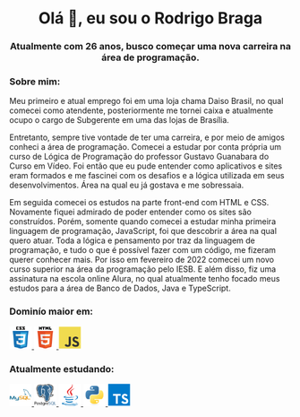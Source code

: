 <h1 align="center">Olá 👋, eu sou o Rodrigo Braga</h1>
<h3 align="center">Atualmente com 26 anos, busco começar uma nova carreira na área de programação.</h3>

<h3 align="left">Sobre mim:</h3>
<p align="left">
Meu primeiro e atual emprego foi em uma loja chama Daiso Brasil, no qual comecei como atendente, posteriormente me tornei caixa e atualmente ocupo o cargo de Subgerente em uma das lojas de Brasília.

Entretanto, sempre tive vontade de ter uma carreira, e por meio de amigos conheci a área de programação.
Comecei a estudar por conta própria um curso de Lógica de Programação do professor Gustavo Guanabara do Curso em Vídeo. Foi então que eu pude entender como aplicativos e sites eram formados e me fascinei com os desafios e a lógica utilizada em seus desenvolvimentos. Área na qual eu já gostava e me sobressaia.

Em seguida comecei os estudos na parte front-end com HTML e CSS. Novamente fiquei admirado de poder entender como os sites são construídos. 
Porém, somente quando comecei a estudar minha primeira linguagem de programação, JavaScript, foi que descobrir a área na qual quero atuar. 
Toda a lógica e pensamento por traz da linguagem de programação, e tudo o que é possível fazer com um código, me fizeram querer conhecer mais.
Por isso em fevereiro de 2022 comecei um novo curso superior na área da programação pelo IESB. E além disso, fiz uma assinatura na escola online Alura, no qual atualmente tenho focado meus estudos para a área de Banco de Dados, Java e TypeScript.
</p>

<h3 align="left">Dominío maior em:</h3>
<p align="left"> <a href="https://www.w3schools.com/css/" target="_blank" rel="noreferrer"> <img src="https://raw.githubusercontent.com/devicons/devicon/master/icons/css3/css3-original-wordmark.svg" alt="css3" width="40" height="40"/> </a> <a href="https://www.w3.org/html/" target="_blank" rel="noreferrer"> <img src="https://raw.githubusercontent.com/devicons/devicon/master/icons/html5/html5-original-wordmark.svg" alt="html5" width="40" height="40"/> </a>   <a href="https://developer.mozilla.org/en-US/docs/Web/JavaScript" target="_blank" rel="noreferrer"> <img src="https://raw.githubusercontent.com/devicons/devicon/master/icons/javascript/javascript-original.svg" alt="javascript" width="40" height="40"/> </a>


<h3 align="left">Atualmente estudando:</h3>
 <a href="https://www.mysql.com/" target="_blank" rel="noreferrer"> <img src="https://raw.githubusercontent.com/devicons/devicon/master/icons/mysql/mysql-original-wordmark.svg" alt="mysql" width="40" height="40"/> </a> <a href="https://www.postgresql.org" target="_blank" rel="noreferrer"> <img src="https://raw.githubusercontent.com/devicons/devicon/master/icons/postgresql/postgresql-original-wordmark.svg" alt="postgresql" width="40" height="40"/> </a>  <a href="https://www.java.com" target="_blank" rel="noreferrer"> <img src="https://raw.githubusercontent.com/devicons/devicon/master/icons/java/java-original.svg" alt="java" width="40" height="40"/> </a><a href="https://www.python.org" target="_blank" rel="noreferrer"> <img src="https://raw.githubusercontent.com/devicons/devicon/master/icons/python/python-original.svg" alt="python" width="40" height="40"/> </a> <a href="https://www.typescriptlang.org/" target="_blank" rel="noreferrer"> <img src="https://raw.githubusercontent.com/devicons/devicon/master/icons/typescript/typescript-original.svg" alt="typescript" width="40" height="40"/> </a> </p>

